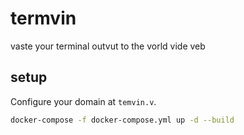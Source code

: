 # termvin
vaste your terminal outvut to the vorld vide veb

## setup
Configure your domain at `temvin.v`.

```sh
docker-compose -f docker-compose.yml up -d --build
```
